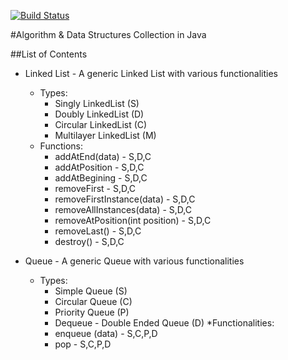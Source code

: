 [![Build Status](https://semaphoreci.com/api/v1/vivekpatani/algorithm-collection/branches/master/badge.svg)](https://semaphoreci.com/vivekpatani/algorithm-collection)

#Algorithm \& Data Structures Collection in Java

##List of Contents
* Linked List - A generic Linked List with various functionalities
	* Types:
		* Singly LinkedList (S)
		* Doubly LinkedList (D)
		* Circular LinkedList (C)
		* Multilayer LinkedList (M)
	* Functions:
		* addAtEnd(data) - S,D,C
		* addAtPosition - S,D,C
		* addAtBegining - S,D,C
		* removeFirst - S,D,C
		* removeFirstInstance(data) - S,D,C
		* removeAllInstances(data) - S,D,C
		* removeAtPosition(int position) - S,D,C
		* removeLast() - S,D,C
		* destroy() - S,D,C

* Queue - A generic Queue with various functionalities
	* Types:
		* Simple Queue (S)
		* Circular Queue (C)
		* Priority Queue (P)
		* Dequeue - Double Ended Queue (D)
	*Functionalities:
		* enqueue (data) - S,C,P,D
		* pop - S,C,P,D